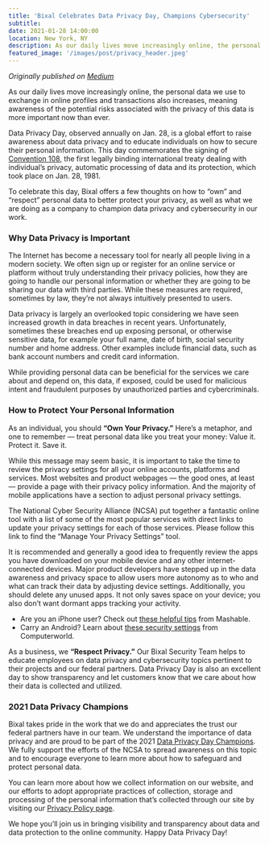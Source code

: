 ```yaml
---
title: 'Bixal Celebrates Data Privacy Day, Champions Cybersecurity'
subtitle:
date: 2021-01-28 14:00:00
location: New York, NY
description: As our daily lives move increasingly online, the personal data we use to exchange in online profiles and transactions also increases
featured_image: '/images/post/privacy_header.jpeg'
---
```


_Originally published on [Medium](https://medium.com/bixal/bixal-celebrates-data-privacy-day-9396484c6767)_

As our daily lives move increasingly online, the personal data we use to exchange in online profiles and transactions also increases, meaning awareness of the potential risks associated with the privacy of this data is more important now than ever.

Data Privacy Day, observed annually on Jan. 28, is a global effort to raise awareness about data privacy and to educate individuals on how to secure their personal information. This day commemorates the signing of [Convention 108](https://www.coe.int/en/web/conventions/full-list/-/conventions/treaty/108), the first legally binding international treaty dealing with individual’s privacy, automatic processing of data and its protection, which took place on Jan. 28, 1981.

To celebrate this day, Bixal offers a few thoughts on how to “own” and “respect” personal data to better protect your privacy, as well as what we are doing as a company to champion data privacy and cybersecurity in our work.

### Why Data Privacy is Important

The Internet has become a necessary tool for nearly all people living in a modern society. We often sign up or register for an online service or platform without truly understanding their privacy policies, how they are going to handle our personal information or whether they are going to be sharing our data with third parties. While these measures are required, sometimes by law, they’re not always intuitively presented to users.

Data privacy is largely an overlooked topic considering we have seen increased growth in data breaches in recent years. Unfortunately, sometimes these breaches end up exposing personal, or otherwise sensitive data, for example your full name, date of birth, social security number and home address. Other examples include financial data, such as bank account numbers and credit card information.

While providing personal data can be beneficial for the services we care about and depend on, this data, if exposed, could be used for malicious intent and fraudulent purposes by unauthorized parties and cybercriminals.

### How to Protect Your Personal Information

As an individual, you should **“Own Your Privacy.”** Here’s a metaphor, and one to remember — treat personal data like you treat your money: Value it. Protect it. Save it.

While this message may seem basic, it is important to take the time to review the privacy settings for all your online accounts, platforms and services. Most websites and product webpages — the good ones, at least — provide a page with their privacy policy information. And the majority of mobile applications have a section to adjust personal privacy settings.

The National Cyber Security Alliance (NCSA) put together a fantastic online tool with a list of some of the most popular services with direct links to update your privacy settings for each of those services. Please follow this link to find the “Manage Your Privacy Settings” tool.

It is recommended and generally a good idea to frequently review the apps you have downloaded on your mobile device and any other internet-connected devices. Major product developers have stepped up in the data awareness and privacy space to allow users more autonomy as to who and what can track their data by adjusting device settings. Additionally, you should delete any unused apps. It not only saves space on your device; you also don’t want dormant apps tracking your activity.

- Are you an iPhone user? Check out [these helpful tips](https://mashable.com/article/apple-iphone-privacy-settings/) from Mashable.
- Carry an Android? Learn about [these security settings](https://www.computerworld.com/article/3268079/android-security-settings.html) from Computerworld.

As a business, we **“Respect Privacy.”** Our Bixal Security Team helps to educate employees on data privacy and cybersecurity topics pertinent to their projects and our federal partners. Data Privacy Day is also an excellent day to show transparency and let customers know that we care about how their data is collected and utilized.

### 2021 Data Privacy Champions

Bixal takes pride in the work that we do and appreciates the trust our federal partners have in our team. We understand the importance of data privacy and are proud to be part of the 2021 [Data Privacy Day Champions](https://staysafeonline.org/data-privacy-day/all-champions/). We fully support the efforts of the NCSA to spread awareness on this topic and to encourage everyone to learn more about how to safeguard and protect personal data.

You can learn more about how we collect information on our website, and our efforts to adopt appropriate practices of collection, storage and processing of the personal information that’s collected through our site by visiting our [Privacy Policy page](https://www.bixal.com/privacy/).

We hope you’ll join us in bringing visibility and transparency about data and data protection to the online community. Happy Data Privacy Day!